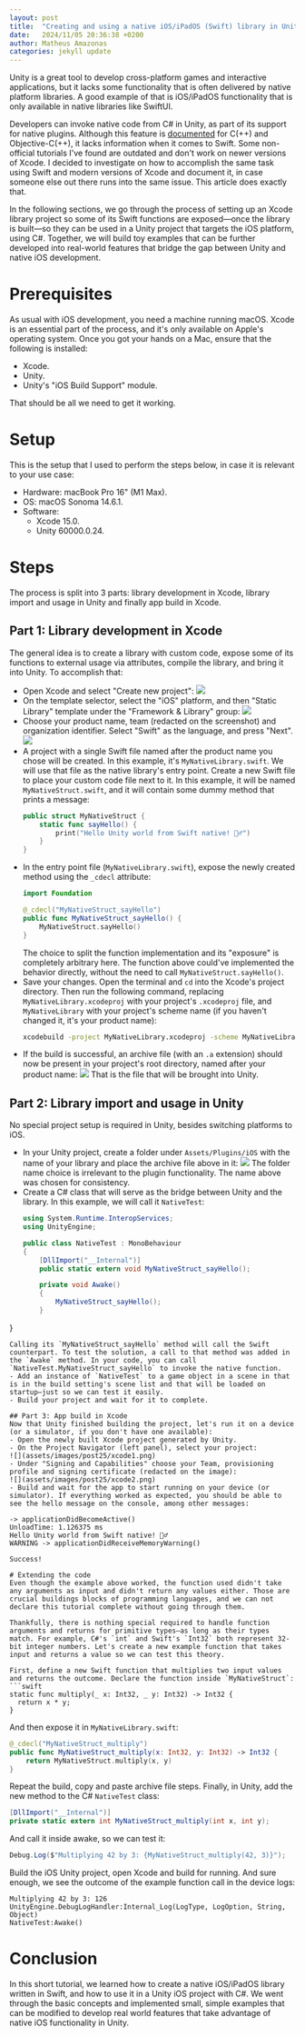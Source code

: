 ```yaml
---
layout: post
title:  "Creating and using a native iOS/iPadOS (Swift) library in Unity"
date:   2024/11/05 20:36:38 +0200
author: Matheus Amazonas
categories: jekyll update
---
```

Unity is a great tool to develop cross-platform games and interactive applications, but it lacks some functionality that is often delivered by native platform libraries. A good example of that is iOS/iPadOS functionality that is only available in native libraries like SwiftUI.

Developers can invoke native code from C# in Unity, as part of its support for native plugins. Although this feature is [documented](https://docs.unity3d.com/Manual/ios-native-plugin-create.html) for C(++) and Objective-C(++), it lacks information when it comes to Swift. Some non-official tutorials I've found are outdated and don't work on newer versions of Xcode. I decided to investigate on how to accomplish the same task using Swift and modern versions of Xcode and document it, in case someone else out there runs into the same issue. This article does exactly that.

In the following sections, we go through the process of setting up an Xcode library project so some of its Swift functions are exposed—once the library is built—so they can be used in a Unity project that targets the iOS platform, using C#. Together, we will build toy examples that can be further developed into real-world features that bridge the gap between Unity and native iOS development.


# Prerequisites
As usual with iOS development, you need a machine running macOS. Xcode is an essential part of the process, and it's only available on Apple's operating system. Once you got your hands on a Mac, ensure that the following is installed:
- Xcode.
- Unity.
- Unity's "iOS Build Support" module.

That should be all we need to get it working.

# Setup
This is the setup that I used to perform the steps below, in case it is relevant to your use case:
- Hardware: macBook Pro 16" (M1 Max).
- OS: macOS Sonoma 14.6.1.
- Software:
  - Xcode 15.0.
  - Unity 60000.0.24.

# Steps
The process is split into 3 parts: library development in Xcode, library import and usage in Unity and finally app build in Xcode.

## Part 1: Library development in Xcode
The general idea is to create a library with custom code, expose some of its functions to external usage via attributes, compile the library, and bring it into Unity. To accomplish that:
- Open Xcode and select "Create new project":
  ![](assets/images/post25/step1.png)
- On the template selector, select the "iOS" platform, and then "Static Library" template under the "Framework & Library" group:
  ![](assets/images/post25/step2.png)
- Choose your product name, team (redacted on the screenshot) and organization identifier. Select "Swift" as the language, and press "Next".
  ![](assets/images/post25/step3.png)
- A project with a single Swift file named after the product name you chose will be created. In this example, it's `MyNativeLibrary.swift`. We will use that file as the native library's entry point. Create a new Swift file to place your custom code file next to it. In this example, it will be named `MyNativeStruct.swift`, and it will contain some dummy method that prints a message:
  ```swift
  public struct MyNativeStruct {
	  static func sayHello() {
		  print("Hello Unity world from Swift native! 🙋‍♂️")
	  }
  }
  ```
- In the entry point file (`MyNativeLibrary.swift`), expose the newly created method using the `_cdecl` attribute:
  ```swift
  import Foundation

  @_cdecl("MyNativeStruct_sayHello")
  public func MyNativeStruct_sayHello() {
	  MyNativeStruct.sayHello()
  }
  ```
  The choice to split the function implementation and its "exposure" is completely arbitrary here. The function above could've implemented the behavior directly, without the need to call `MyNativeStruct.sayHello()`.
- Save your changes. Open the terminal and `cd` into the Xcode's project directory. Then run the following command, replacing  `MyNativeLibrary.xcodeproj` with your project's `.xcodeproj` file, and `MyNativeLibrary` with your project's scheme name (if you haven't changed it, it's your product name):
  ```bash
  xcodebuild -project MyNativeLibrary.xcodeproj -scheme MyNativeLibrary -configuration Release -sdk iphoneos CONFIGURATION_BUILD_DIR=.
  ```
- If the build is successful, an archive file (with an `.a` extension) should now be present in your project's root directory, named after your product name:
  ![](assets/images/post25/archive.png)
  That is the file that will be brought into Unity.

## Part 2: Library import and usage in Unity
No special project setup is required in Unity, besides switching platforms to iOS.
- In your Unity project, create a folder under `Assets/Plugins/iOS` with the name of your library and place the archive file above in it:
  ![](assets/images/post25/unity1.png) 
  The folder name choice is irrelevant to the plugin functionality. The name above was chosen for consistency.
- Create a C# class that will serve as the bridge between Unity and the library. In this example, we will call it `NativeTest`:
  ```csharp
  using System.Runtime.InteropServices;  
  using UnityEngine;  
  
  public class NativeTest : MonoBehaviour  
  {  
	  [DllImport("__Internal")]  
	  public static extern void MyNativeStruct_sayHello();  
  
	  private void Awake()  
	  {  
		  MyNativeStruct_sayHello();  
	  }  
}
  ```
Calling its `MyNativeStruct_sayHello` method will call the Swift counterpart. To test the solution, a call to that method was added in the `Awake` method. In your code, you can call `NativeTest.MyNativeStruct_sayHello` to invoke the native function.
- Add an instance of `NativeTest` to a game object in a scene in that is in the build setting's scene list and that will be loaded on startup—just so we can test it easily.
- Build your project and wait for it to complete.

## Part 3: App build in Xcode
Now that Unity finished building the project, let's run it on a device (or a simulator, if you don't have one available):
- Open the newly built Xcode project generated by Unity.
- On the Project Navigator (left panel), select your project:
  ![](assets/images/post25/xcode1.png)
- Under "Signing and Capabilities" choose your Team, provisioning profile and signing certificate (redacted on the image):
  ![](assets/images/post25/xcode2.png)
- Build and wait for the app to start running on your device (or simulator). If everything worked as expected, you should be able to see the hello message on the console, among other messages:
  ```
    -> applicationDidBecomeActive()
    UnloadTime: 1.126375 ms
    Hello Unity world from Swift native! 🙋‍♂️
    WARNING -> applicationDidReceiveMemoryWarning() 
  ```
  Success!

# Extending the code
Even though the example above worked, the function used didn't take any arguments as input and didn't return any values either. Those are crucial buildings blocks of programming languages, and we can not declare this tutorial complete without going through them.

Thankfully, there is nothing special required to handle function arguments and returns for primitive types—as long as their types match. For example, C#'s `int` and Swift's `Int32` both represent 32-bit integer numbers. Let's create a new example function that takes input and returns a value so we can test this theory. 

First, define a new Swift function that multiplies two input values and returns the outcome. Declare the function inside `MyNativeStruct`:
```swift
static func multiply(_ x: Int32, _ y: Int32) -> Int32 {
    return x * y;
}
```
And then expose it in `MyNativeLibrary.swift`:
```swift
@_cdecl("MyNativeStruct_multiply")
public func MyNativeStruct_multiply(x: Int32, y: Int32) -> Int32 {
    return MyNativeStruct.multiply(x, y)
}
```
Repeat the build, copy and paste archive file steps. Finally, in Unity, add the new method to the C# `NativeTest` class:
```csharp
[DllImport("__Internal")]  
private static extern int MyNativeStruct_multiply(int x, int y);
```
And call it inside awake, so we can test it:
```csharp
Debug.Log($"Multiplying 42 by 3: {MyNativeStruct_multiply(42, 3)}");
```
Build the iOS Unity project, open Xcode and build for running. And sure enough, we see the outcome of the example function call in the device logs:
```
Multiplying 42 by 3: 126
UnityEngine.DebugLogHandler:Internal_Log(LogType, LogOption, String, Object)
NativeTest:Awake()
```

# Conclusion
In this short tutorial, we learned how to create a native iOS/iPadOS library written in Swift, and how to use it in a Unity iOS project with C#. We went through the basic concepts and implemented small, simple examples that can be modified to develop real world features that take advantage of native iOS functionality in Unity.